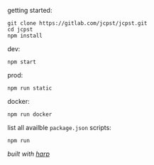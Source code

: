 getting started:

    git clone https://gitlab.com/jcpst/jcpst.git
    cd jcpst
    npm install

dev:

    npm start

prod:

    npm run static

docker:

    npm run docker

list all availble `package.json` scripts:

    npm run

_built with [harp](http://harpjs.com/)_
